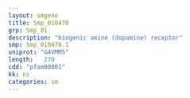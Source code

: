 ```yaml
---
layout: smgene
title: Smp_010470
grp: Smp_01
description: "biogenic amine (dopamine) receptor"
smp: Smp_010470.1
uniprot: "G4VMM5"
length:   270
cdd: "pfam00001"
kk: ns
categories: sm
---
```

